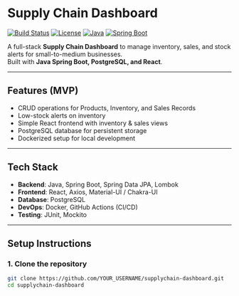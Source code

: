 # Supply Chain Dashboard

[![Build Status](https://img.shields.io/badge/build-passing-brightgreen)]()
[![License](https://img.shields.io/badge/license-MIT-blue)]()
[![Java](https://img.shields.io/badge/java-17-orange)]()
[![Spring Boot](https://img.shields.io/badge/springboot-3.x-green)]()

A full-stack **Supply Chain Dashboard** to manage inventory, sales, and stock alerts for small-to-medium businesses.  
Built with **Java Spring Boot, PostgreSQL, and React**.

---

## Features (MVP)
- CRUD operations for Products, Inventory, and Sales Records
- Low-stock alerts on inventory
- Simple React frontend with inventory & sales views
- PostgreSQL database for persistent storage
- Dockerized setup for local development

---

## Tech Stack
- **Backend**: Java, Spring Boot, Spring Data JPA, Lombok
- **Frontend**: React, Axios, Material-UI / Chakra-UI
- **Database**: PostgreSQL
- **DevOps**: Docker, GitHub Actions (CI/CD)
- **Testing**: JUnit, Mockito

---

## Setup Instructions

### 1. Clone the repository
```bash
git clone https://github.com/YOUR_USERNAME/supplychain-dashboard.git
cd supplychain-dashboard
